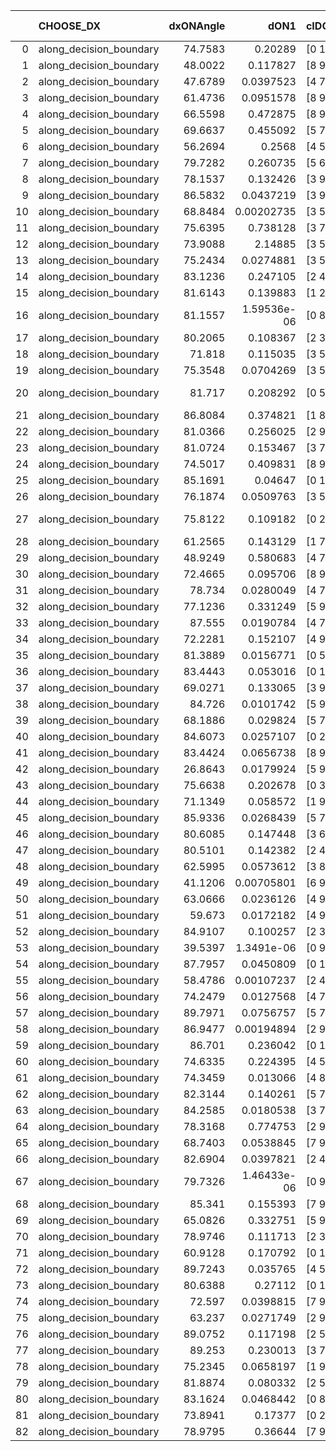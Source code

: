 |    | CHOOSE_DX               |   dxONAngle |        dON1 | cIDON1   |   dON_patch_1 |   nTON |         dON |   dxOFFAngle |       dOFF1 | cIDOFF1   |   dOFF_patch_1 |   nTOFF |        dOFF | SUCCESS   |   nExp |   dual_point_id |   subpoint_time_seconds |   total_execution_time |        logp |        dOFF/dON | Vote dOFF>dON   |
|---:|:------------------------|------------:|------------:|:---------|--------------:|-------:|------------:|-------------:|------------:|:----------|---------------:|--------:|------------:|:----------|-------:|----------------:|------------------------:|-----------------------:|------------:|----------------:|:----------------|
|  0 | along_decision_boundary |     74.7583 | 0.20289     | [0 1]    |   0.20289     |      1 | 0.20289     |      66.5897 | 0.238625    | [0 1]     |    0.238625    |       1 | 0.238625    | True      |      1 |               1 |                3.51368  |                3.84563 |  0          |     1.17613     | True            |
|  1 | along_decision_boundary |     48.0022 | 0.117827    | [8 9]    |   0.117827    |      1 | 0.117827    |      54.4449 | 0.0163466   | [8 9]     |    0.0163466   |       1 | 0.0163466   | False     |      2 |               2 |                1.23406  |                5.08469 | -0.5        |     0.138734    | False           |
|  2 | along_decision_boundary |     47.6789 | 0.0397523   | [4 7]    |   0.0397523   |      1 | 0.0397523   |      58.3758 | 0.0462844   | [4 7]     |    0.0462844   |       1 | 0.0462844   | True      |      3 |               3 |                1.11666  |                6.20622 | -0          |     1.16432     | True            |
|  3 | along_decision_boundary |     61.4736 | 0.0951578   | [8 9]    |   0.0951578   |      1 | 0.0951578   |      65.2278 | 0.785236    | [8 9]     |    0.785236    |       1 | 0.785236    | True      |      4 |               4 |                4.0914   |               10.3046  | -0.166667   |     8.25193     | True            |
|  4 | along_decision_boundary |     66.5598 | 0.472875    | [8 9]    |   0.472875    |      1 | 0.472875    |      44.5653 | 0.213748    | [8 9]     |    0.213748    |       1 | 0.213748    | False     |      5 |               5 |                2.27616  |               12.5858  | -0.5        |     0.452018    | False           |
|  5 | along_decision_boundary |     69.6637 | 0.455092    | [5 7]    |   0.455092    |      1 | 0.455092    |      65.1247 | 0.0910017   | [5 7]     |    0.0910017   |       1 | 0.0910017   | False     |      6 |              10 |                3.86666  |               16.6491  | -0.1        |     0.199963    | False           |
|  6 | along_decision_boundary |     56.2694 | 0.2568      | [4 5]    |   0.2568      |      1 | 0.2568      |      58.2529 | 0.141391    | [4 5]     |    0.141391    |       1 | 0.141391    | False     |      7 |              17 |                2.55862  |               26.1437  | -0          |     0.550588    | False           |
|  7 | along_decision_boundary |     79.7282 | 0.260735    | [5 6]    |   0.260735    |      1 | 0.260735    |      73.354  | 0.173525    | [5 6]     |    0.173525    |       1 | 0.173525    | False     |      8 |              18 |                3.67483  |               29.8256  | -0.0714286  |     0.665521    | False           |
|  8 | along_decision_boundary |     78.1537 | 0.132426    | [3 9]    |   0.132426    |      1 | 0.132426    |      86.3423 | 0.0211914   | [3 9]     |    0.0211914   |       1 | 0.0211914   | False     |      9 |              19 |                2.19559  |               32.0302  | -0.25       |     0.160024    | False           |
|  9 | along_decision_boundary |     86.5832 | 0.0437219   | [3 9]    |   0.0437219   |      1 | 0.0437219   |      78.6932 | 0.148563    | [3 9]     |    0.148563    |       1 | 0.148563    | True      |     10 |              21 |                1.58233  |               33.6765  | -0.5        |     3.39791     | True            |
| 10 | along_decision_boundary |     68.8484 | 0.00202735  | [3 5]    |   0.00202735  |      1 | 0.00202735  |      79.0555 | 0.0654209   | [3 5]     |    0.0654209   |       1 | 0.0654209   | True      |     11 |              23 |                0.811845 |               36.3228  | -0.2        |    32.2691      | True            |
| 11 | along_decision_boundary |     75.6395 | 0.738128    | [3 7]    |   0.738128    |      1 | 0.738128    |      78.758  | 0.554259    | [3 7]     |    0.554259    |       1 | 0.554259    | False     |     12 |              29 |                4.43882  |               43.9961  | -0.0454545  |     0.750899    | False           |
| 12 | along_decision_boundary |     73.9088 | 2.14885     | [3 5]    |   2.14885     |      1 | 2.14885     |      66.4283 | 0.137001    | [3 5]     |    0.137001    |       1 | 0.137001    | False     |     13 |              30 |                7.09357  |               51.0937  | -0.166667   |     0.0637555   | False           |
| 13 | along_decision_boundary |     75.2434 | 0.0274881   | [3 5]    |   0.0274881   |      1 | 0.0274881   |      69.8059 | 0.0414376   | [3 5]     |    0.0414376   |       1 | 0.0414376   | True      |     14 |              33 |                1.25108  |               52.4439  | -0.346154   |     1.50747     | True            |
| 14 | along_decision_boundary |     83.1236 | 0.247105    | [2 4]    |   0.247105    |      1 | 0.247105    |      68.9742 | 0.00405661  | [2 4]     |    0.00405661  |       1 | 0.00405661  | False     |     15 |              34 |                2.1069   |               54.5558  | -0.142857   |     0.0164166   | False           |
| 15 | along_decision_boundary |     81.6143 | 0.139883    | [1 2]    |   0.139883    |      1 | 0.139883    |      77.8988 | 0.0910651   | [0 2]     |    0.0910651   |       1 | 0.0910651   | False     |     16 |              35 |                1.50428  |               56.0663  | -0.3        |     0.65101     | False           |
| 16 | along_decision_boundary |     81.1557 | 1.59536e-06 | [0 8]    |   1.59536e-06 |      1 | 1.59536e-06 |      89.7965 | 0.0692342   | [1 8]     |    0.0692342   |       1 | 0.0692342   | True      |     17 |              36 |                0.822964 |               56.8974  | -0.5        | 43397.1         | True            |
| 17 | along_decision_boundary |     80.2065 | 0.108367    | [2 3]    |   0.108367    |      1 | 0.108367    |      73.2862 | 0.0123516   | [2 3]     |    0.0123516   |       1 | 0.0123516   | False     |     18 |              37 |                1.01755  |               57.9201  | -0.264706   |     0.113979    | False           |
| 18 | along_decision_boundary |     71.818  | 0.115035    | [3 5]    |   0.115035    |      1 | 0.115035    |      64.5433 | 0.231029    | [3 5]     |    0.231029    |       1 | 0.231029    | True      |     19 |              39 |                2.71656  |               60.6741  | -0.444444   |     2.00834     | True            |
| 19 | along_decision_boundary |     75.3548 | 0.0704269   | [3 5]    |   0.0704269   |      1 | 0.0704269   |      65.9242 | 0.164237    | [3 5]     |    0.164237    |       1 | 0.164237    | True      |     20 |              40 |                2.4551   |               63.1342  | -0.236842   |     2.33202     | True            |
| 20 | along_decision_boundary |     81.717  | 0.208292    | [0 5]    |   0.208292    |      1 | 0.208292    |      81.8279 | 1.06798e-05 | [1 5]     |    1.06798e-05 |       1 | 1.06798e-05 | False     |     21 |              41 |                1.2968   |               64.44    | -0.1        |     5.12733e-05 | False           |
| 21 | along_decision_boundary |     86.8084 | 0.374821    | [1 8]    |   0.374821    |      1 | 0.374821    |      78.1876 | 0.339071    | [0 8]     |    0.339071    |       1 | 0.339071    | False     |     22 |              42 |                4.70525  |               69.1523  | -0.214286   |     0.904622    | False           |
| 22 | along_decision_boundary |     81.0366 | 0.256025    | [2 9]    |   0.256025    |      1 | 0.256025    |      71.7622 | 0.0166791   | [2 9]     |    0.0166791   |       1 | 0.0166791   | False     |     23 |              43 |                3.92637  |               73.0856  | -0.363636   |     0.0651463   | False           |
| 23 | along_decision_boundary |     81.0724 | 0.153467    | [3 7]    |   0.153467    |      1 | 0.153467    |      85.3758 | 0.0699126   | [3 7]     |    0.0699126   |       1 | 0.0699126   | False     |     24 |              46 |                1.73361  |               74.9186  | -0.543478   |     0.455554    | False           |
| 24 | along_decision_boundary |     74.5017 | 0.409831    | [8 9]    |   0.409831    |      1 | 0.409831    |      66.2529 | 0.237429    | [8 9]     |    0.237429    |       1 | 0.237429    | False     |     25 |              48 |                4.42236  |               79.4041  | -0.75       |     0.579335    | False           |
| 25 | along_decision_boundary |     85.1691 | 0.04647     | [0 1]    |   0.04647     |      1 | 0.04647     |      81.4873 | 0.106484    | [0 1]     |    0.106484    |       1 | 0.106484    | True      |     26 |              52 |                1.73173  |               83.4801  | -0.98       |     2.29146     | True            |
| 26 | along_decision_boundary |     76.1874 | 0.0509763   | [3 5]    |   0.0509763   |      1 | 0.0509763   |      73.4625 | 0.161494    | [3 5]     |    0.161494    |       1 | 0.161494    | True      |     27 |              53 |                1.7932   |               85.2803  | -0.692308   |     3.16802     | True            |
| 27 | along_decision_boundary |     75.8122 | 0.109182    | [0 2]    |   0.109182    |      1 | 0.109182    |      72.5156 | 7.65301e-05 | [1 2]     |    7.65301e-05 |       1 | 7.65301e-05 | False     |     28 |              57 |                1.25839  |               90.0489  | -0.462963   |     0.000700942 | False           |
| 28 | along_decision_boundary |     61.2565 | 0.143129    | [1 7]    |   0.143129    |      1 | 0.143129    |      64.0001 | 0.0812508   | [0 7]     |    0.0812508   |       1 | 0.0812508   | False     |     29 |              60 |                1.97072  |               96.1969  | -0.642857   |     0.567676    | False           |
| 29 | along_decision_boundary |     48.9249 | 0.580683    | [4 7]    |   0.580683    |      1 | 0.580683    |      48.0331 | 0.0746646   | [4 7]     |    0.0746646   |       1 | 0.0746646   | False     |     30 |              61 |                4.50672  |              100.711   | -0.844828   |     0.128581    | False           |
| 30 | along_decision_boundary |     72.4665 | 0.095706    | [8 9]    |   0.095706    |      1 | 0.095706    |      85.1289 | 0.0370387   | [8 9]     |    0.0370387   |       1 | 0.0370387   | False     |     31 |              63 |                2.12012  |              102.881   | -1.06667    |     0.387005    | False           |
| 31 | along_decision_boundary |     78.734  | 0.0280049   | [4 7]    |   0.0280049   |      1 | 0.0280049   |      82.2803 | 0.102338    | [4 7]     |    0.102338    |       1 | 0.102338    | True      |     32 |              64 |                1.23052  |              104.118   | -1.30645    |     3.65429     | True            |
| 32 | along_decision_boundary |     77.1236 | 0.331249    | [5 9]    |   0.331249    |      1 | 0.331249    |      83.0858 | 0.01806     | [5 9]     |    0.01806     |       1 | 0.01806     | False     |     33 |              68 |                1.22411  |              105.518   | -1          |     0.0545208   | False           |
| 33 | along_decision_boundary |     87.555  | 0.0190784   | [4 7]    |   0.0190784   |      1 | 0.0190784   |      88.851  | 0.0594885   | [4 7]     |    0.0594885   |       1 | 0.0594885   | True      |     34 |              70 |                1.28043  |              106.835   | -1.22727    |     3.1181      | True            |
| 34 | along_decision_boundary |     72.2281 | 0.152107    | [4 9]    |   0.152107    |      1 | 0.152107    |      84.9344 | 0.565308    | [4 9]     |    0.565308    |       1 | 0.565308    | True      |     35 |              71 |                3.5127   |              110.354   | -0.941176   |     3.71651     | True            |
| 35 | along_decision_boundary |     81.3889 | 0.0156771   | [0 5]    |   0.0156771   |      1 | 0.0156771   |      73.3475 | 0.0680559   | [1 5]     |    0.0680559   |       1 | 0.0680559   | True      |     36 |              73 |                1.37934  |              111.77    | -0.7        |     4.3411      | True            |
| 36 | along_decision_boundary |     83.4443 | 0.053016    | [0 1]    |   0.053016    |      1 | 0.053016    |      77.4468 | 0.168195    | [0 1]     |    0.168195    |       1 | 0.168195    | True      |     37 |              74 |                1.5465   |              113.321   | -0.5        |     3.17253     | True            |
| 37 | along_decision_boundary |     69.0271 | 0.133065    | [3 9]    |   0.133065    |      1 | 0.133065    |      58.9376 | 0.0201257   | [3 9]     |    0.0201257   |       1 | 0.0201257   | False     |     38 |              75 |                0.715914 |              114.046   | -0.337838   |     0.151247    | False           |
| 38 | along_decision_boundary |     84.726  | 0.0101742   | [5 9]    |   0.0101742   |      1 | 0.0101742   |      89.7819 | 0.131493    | [5 9]     |    0.131493    |       1 | 0.131493    | True      |     39 |              76 |                1.45688  |              115.507   | -0.473684   |    12.9242      | True            |
| 39 | along_decision_boundary |     68.1886 | 0.029824    | [5 7]    |   0.029824    |      1 | 0.029824    |      74.6452 | 0.15156     | [5 7]     |    0.15156     |       1 | 0.15156     | True      |     40 |              77 |                1.68725  |              117.201   | -0.320513   |     5.08183     | True            |
| 40 | along_decision_boundary |     84.6073 | 0.0257107   | [0 2]    |   0.0257107   |      1 | 0.0257107   |      74.0895 | 0.387877    | [1 2]     |    0.387877    |       1 | 0.387877    | True      |     41 |              79 |                4.05809  |              121.306   | -0.2        |    15.0862      | True            |
| 41 | along_decision_boundary |     83.4424 | 0.0656738   | [8 9]    |   0.0656738   |      1 | 0.0656738   |      84.7653 | 0.230581    | [8 9]     |    0.230581    |       1 | 0.230581    | True      |     42 |              81 |                2.59666  |              127.906   | -0.109756   |     3.511       | True            |
| 42 | along_decision_boundary |     26.8643 | 0.0179924   | [5 9]    |   0.0179924   |      1 | 0.0179924   |      46.0424 | 0.119304    | [5 9]     |    0.119304    |       1 | 0.119304    | True      |     43 |              82 |                1.79263  |              129.706   | -0.047619   |     6.6308      | True            |
| 43 | along_decision_boundary |     75.6638 | 0.202678    | [0 3]    |   0.202678    |      1 | 0.202678    |      57.1158 | 0.116991    | [1 3]     |    0.116991    |       1 | 0.116991    | False     |     44 |              84 |                1.60293  |              131.347   | -0.0116279  |     0.577226    | False           |
| 44 | along_decision_boundary |     71.1349 | 0.058572    | [1 9]    |   0.058572    |      1 | 0.058572    |      74.0277 | 0.0977131   | [0 9]     |    0.0977131   |       1 | 0.0977131   | True      |     45 |              86 |                1.27849  |              132.684   | -0.0454545  |     1.66826     | True            |
| 45 | along_decision_boundary |     85.9336 | 0.0268439   | [5 7]    |   0.0268439   |      1 | 0.0268439   |      76.0643 | 0.106006    | [5 7]     |    0.106006    |       1 | 0.106006    | True      |     46 |              89 |                1.37475  |              141.211   | -0.0111111  |     3.94897     | True            |
| 46 | along_decision_boundary |     80.6085 | 0.147448    | [3 6]    |   0.147448    |      1 | 0.147448    |      84.8303 | 0.0842087   | [3 6]     |    0.0842087   |       1 | 0.0842087   | False     |     47 |              90 |                1.19036  |              142.408   | -0          |     0.571109    | False           |
| 47 | along_decision_boundary |     80.5101 | 0.142382    | [2 4]    |   0.142382    |      1 | 0.142382    |      66.8676 | 0.429837    | [2 4]     |    0.429837    |       1 | 0.429837    | True      |     48 |              95 |                2.52262  |              148.429   | -0.0106383  |     3.01889     | True            |
| 48 | along_decision_boundary |     62.5995 | 0.0573612   | [3 8]    |   0.0573612   |      1 | 0.0573612   |      59.2719 | 0.0170535   | [3 8]     |    0.0170535   |       1 | 0.0170535   | False     |     49 |              98 |                1.62897  |              154.559   | -0          |     0.297301    | False           |
| 49 | along_decision_boundary |     41.1206 | 0.00705801  | [6 9]    |   0.00705801  |      1 | 0.00705801  |      49.8795 | 0.496424    | [6 9]     |    0.496424    |       1 | 0.496424    | True      |     50 |             101 |                2.23186  |              158.753   | -0.0102041  |    70.3349      | True            |
| 50 | along_decision_boundary |     63.0666 | 0.0236126   | [4 9]    |   0.0236126   |      1 | 0.0236126   |      64.1104 | 0.0200085   | [4 9]     |    0.0200085   |       1 | 0.0200085   | False     |     51 |             104 |                1.76805  |              160.64    | -0          |     0.847363    | False           |
| 51 | along_decision_boundary |     59.673  | 0.0172182   | [4 9]    |   0.0172182   |      1 | 0.0172182   |      60.7505 | 0.0052489   | [4 9]     |    0.0052489   |       1 | 0.0052489   | False     |     52 |             105 |                1.42661  |              162.074   | -0.00980392 |     0.304847    | False           |
| 52 | along_decision_boundary |     84.9107 | 0.100257    | [2 3]    |   0.100257    |      1 | 0.100257    |      71.1291 | 0.0367463   | [2 3]     |    0.0367463   |       1 | 0.0367463   | False     |     53 |             106 |                3.4891   |              165.574   | -0.0384615  |     0.366522    | False           |
| 53 | along_decision_boundary |     39.5397 | 1.3491e-06  | [0 9]    |   1.3491e-06  |      1 | 1.3491e-06  |      42.2234 | 0.0679594   | [1 9]     |    0.0679594   |       1 | 0.0679594   | True      |     54 |             107 |                0.733485 |              166.312   | -0.0849057  | 50374.1         | True            |
| 54 | along_decision_boundary |     87.7957 | 0.0450809   | [0 1]    |   0.0450809   |      1 | 0.0450809   |      81.5479 | 0.166717    | [0 1]     |    0.166717    |       1 | 0.166717    | True      |     55 |             108 |                2.87451  |              169.192   | -0.037037   |     3.69817     | True            |
| 55 | along_decision_boundary |     58.4786 | 0.00107237  | [2 4]    |   0.00107237  |      1 | 0.00107237  |      59.0827 | 0.130993    | [2 4]     |    0.130993    |       1 | 0.130993    | True      |     56 |             109 |                1.48847  |              170.69    | -0.00909091 |   122.153       | True            |
| 56 | along_decision_boundary |     74.2479 | 0.0127568   | [4 7]    |   0.0127568   |      1 | 0.0127568   |      74.5016 | 0.116317    | [4 7]     |    0.116317    |       1 | 0.116317    | True      |     57 |             113 |                1.02395  |              173.468   | -0          |     9.11802     | True            |
| 57 | along_decision_boundary |     89.7971 | 0.0756757   | [5 7]    |   0.0756757   |      1 | 0.0756757   |      88.488  | 0.116809    | [5 7]     |    0.116809    |       1 | 0.116809    | True      |     58 |             116 |                1.67781  |              184.946   | -0.00877193 |     1.54354     | True            |
| 58 | along_decision_boundary |     86.9477 | 0.00194894  | [2 9]    |   0.00194894  |      1 | 0.00194894  |      88.6288 | 0.00505727  | [2 9]     |    0.00505727  |       1 | 0.00505727  | True      |     59 |             118 |                0.785851 |              185.777   | -0.0344828  |     2.59488     | True            |
| 59 | along_decision_boundary |     86.701  | 0.236042    | [0 1]    |   0.236042    |      1 | 0.236042    |      77.0996 | 0.160748    | [0 1]     |    0.160748    |       1 | 0.160748    | False     |     60 |             119 |                2.12259  |              187.905   | -0.0762712  |     0.681016    | False           |
| 60 | along_decision_boundary |     74.6335 | 0.224395    | [4 5]    |   0.224395    |      1 | 0.224395    |      73.2225 | 0.0807638   | [4 5]     |    0.0807638   |       1 | 0.0807638   | False     |     61 |             121 |                3.38085  |              191.32    | -0.0333333  |     0.359918    | False           |
| 61 | along_decision_boundary |     74.3459 | 0.013066    | [4 8]    |   0.013066    |      1 | 0.013066    |      77.7326 | 0.114049    | [4 8]     |    0.114049    |       1 | 0.114049    | True      |     62 |             123 |                1.271    |              192.64    | -0.00819672 |     8.7287      | True            |
| 62 | along_decision_boundary |     82.3144 | 0.140261    | [5 7]    |   0.140261    |      1 | 0.140261    |      66.2518 | 0.130105    | [5 7]     |    0.130105    |       1 | 0.130105    | False     |     63 |             124 |                2.42773  |              195.076   | -0.0322581  |     0.927591    | False           |
| 63 | along_decision_boundary |     84.2585 | 0.0180538   | [3 7]    |   0.0180538   |      1 | 0.0180538   |      77.6499 | 0.166645    | [3 7]     |    0.166645    |       1 | 0.166645    | True      |     64 |             125 |                2.02313  |              197.106   | -0.00793651 |     9.23047     | True            |
| 64 | along_decision_boundary |     78.3168 | 0.774753    | [2 9]    |   0.774753    |      1 | 0.774753    |      74.1021 | 0.989974    | [2 9]     |    0.989974    |       1 | 0.989974    | True      |     65 |             128 |                5.64656  |              209.073   | -0.03125    |     1.27779     | True            |
| 65 | along_decision_boundary |     68.7403 | 0.0538845   | [7 9]    |   0.0538845   |      1 | 0.0538845   |      77.7431 | 0.0459907   | [7 9]     |    0.0459907   |       1 | 0.0459907   | False     |     66 |             129 |                1.16023  |              210.239   | -0.0692308  |     0.853505    | False           |
| 66 | along_decision_boundary |     82.6904 | 0.0397821   | [2 4]    |   0.0397821   |      1 | 0.0397821   |      75.7521 | 0.317438    | [2 4]     |    0.317438    |       1 | 0.317438    | True      |     67 |             132 |                3.49786  |              215.552   | -0.030303   |     7.97943     | True            |
| 67 | along_decision_boundary |     79.7326 | 1.46433e-06 | [0 9]    |   1.46433e-06 |      1 | 1.46433e-06 |      88.8685 | 0.0105154   | [0 9]     |    0.0105154   |       1 | 0.0105154   | True      |     68 |             133 |                0.760827 |              216.317   | -0.0671642  |  7181.06        | True            |
| 68 | along_decision_boundary |     85.341  | 0.155393    | [7 9]    |   0.155393    |      1 | 0.155393    |      73.5017 | 0.0301733   | [7 9]     |    0.0301733   |       1 | 0.0301733   | False     |     69 |             134 |                3.50471  |              219.828   | -0.117647   |     0.194174    | False           |
| 69 | along_decision_boundary |     65.0826 | 0.332751    | [5 9]    |   0.332751    |      1 | 0.332751    |      62.3824 | 0.609452    | [5 9]     |    0.609452    |       1 | 0.609452    | True      |     70 |             137 |                3.99381  |              223.909   | -0.0652174  |     1.83156     | True            |
| 70 | along_decision_boundary |     78.9746 | 0.111713    | [2 3]    |   0.111713    |      1 | 0.111713    |      77.8141 | 0.348552    | [2 3]     |    0.348552    |       1 | 0.348552    | True      |     71 |             143 |                3.18039  |              236.32    | -0.114286   |     3.12007     | True            |
| 71 | along_decision_boundary |     60.9128 | 0.170792    | [0 1]    |   0.170792    |      1 | 0.170792    |      62.0011 | 0.344957    | [0 1]     |    0.344957    |       1 | 0.344957    | True      |     72 |             146 |                4.82015  |              241.211   | -0.176056   |     2.01975     | True            |
| 72 | along_decision_boundary |     89.7243 | 0.035765    | [4 5]    |   0.035765    |      1 | 0.035765    |      88.8077 | 0.0149188   | [4 5]     |    0.0149188   |       1 | 0.0149188   | False     |     73 |             149 |                1.42923  |              242.744   | -0.25       |     0.417134    | False           |
| 73 | along_decision_boundary |     80.6388 | 0.27112     | [0 1]    |   0.27112     |      1 | 0.27112     |      73.0116 | 0.334382    | [0 1]     |    0.334382    |       1 | 0.334382    | True      |     74 |             150 |                4.01174  |              246.762   | -0.171233   |     1.23333     | True            |
| 74 | along_decision_boundary |     72.597  | 0.0398815   | [7 9]    |   0.0398815   |      1 | 0.0398815   |      82.1946 | 0.0433751   | [7 9]     |    0.0433751   |       1 | 0.0433751   | True      |     75 |             151 |                1.91402  |              248.681   | -0.243243   |     1.0876      | True            |
| 75 | along_decision_boundary |     63.237  | 0.0271749   | [2 9]    |   0.0271749   |      1 | 0.0271749   |      75.884  | 0.00269868  | [2 9]     |    0.00269868  |       1 | 0.00269868  | False     |     76 |             153 |                0.915888 |              249.658   | -0.326667   |     0.0993076   | False           |
| 76 | along_decision_boundary |     89.0752 | 0.117198    | [2 5]    |   0.117198    |      1 | 0.117198    |      88.8532 | 0.0730785   | [2 5]     |    0.0730785   |       1 | 0.0730785   | False     |     77 |             154 |                2.74917  |              252.412   | -0.236842   |     0.623549    | False           |
| 77 | along_decision_boundary |     89.253  | 0.230013    | [3 7]    |   0.230013    |      1 | 0.230013    |      70.836  | 0.140719    | [3 7]     |    0.140719    |       1 | 0.140719    | False     |     78 |             160 |                2.76728  |              260.123   | -0.162338   |     0.611789    | False           |
| 78 | along_decision_boundary |     75.2345 | 0.0658197   | [1 9]    |   0.0658197   |      1 | 0.0658197   |      71.5476 | 0.0102182   | [0 9]     |    0.0102182   |       1 | 0.0102182   | False     |     79 |             161 |                1.44942  |              261.578   | -0.102564   |     0.155245    | False           |
| 79 | along_decision_boundary |     81.8874 | 0.080332    | [2 5]    |   0.080332    |      1 | 0.080332    |      77.4242 | 0.0364231   | [2 5]     |    0.0364231   |       1 | 0.0364231   | False     |     80 |             162 |                1.30843  |              262.896   | -0.056962   |     0.453407    | False           |
| 80 | along_decision_boundary |     83.1624 | 0.0468442   | [0 8]    |   0.0468442   |      1 | 0.0468442   |      72.5843 | 0.00599057  | [0 8]     |    0.00599057  |       1 | 0.00599057  | False     |     81 |             164 |                0.988727 |              266.896   | -0.025      |     0.127883    | False           |
| 81 | along_decision_boundary |     73.8941 | 0.17377     | [0 2]    |   0.17377     |      1 | 0.17377     |      68.341  | 0.235178    | [1 2]     |    0.235178    |       1 | 0.235178    | True      |     82 |             165 |                2.18134  |              269.082   | -0.00617284 |     1.35339     | True            |
| 82 | along_decision_boundary |     78.9795 | 0.36644     | [7 9]    |   0.36644     |      1 | 0.36644     |      77.6584 | 0.0676358   | [7 9]     |    0.0676358   |       1 | 0.0676358   | False     |     83 |             166 |                2.86145  |              271.95    | -0.0243902  |     0.184575    | False           |